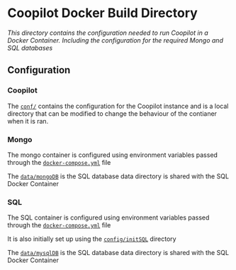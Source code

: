 # Coopilot Docker Build Directory
_This directory contains the configuration needed to run Coopilot in a Docker Container. Including the configuration for the required Mongo and SQL databases_


## Configuration
### Coopilot
The [`conf/`](conf/) contains the configuration for the Coopilot instance and is a local directory that can be modified to change the behaviour of the contianer when it is ran.
### Mongo
The mongo container is configured using environment variables passed through the [`docker-compose.yml`](docker-compose.yml) file

The [`data/mongoDB`](data/mongoDB) is the SQL database data directory is shared with the SQL Docker Container

### SQL
The SQL container is configured using environment variables passed through the [`docker-compose.yml`](docker-compose.yml) file

It is also initially set up using the [`config/initSQL`](config/initSQL) directory

The [`data/mysqlDB`](data/mysqlDB) is the SQL database data directory is shared with the SQL Docker Container

